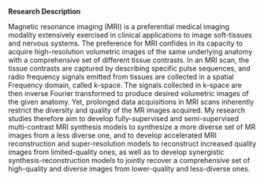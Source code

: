 **Research Description**

Magnetic resonance imaging (MRI) is a preferential medical imaging modality extensively exercised in clinical applications to image soft-tissues and nervous systems. The preference for MRI confides in its capacity to acquire high-resolution volumetric images of the same underlying anatomy with a comprehensive set of different tissue contrasts. In an MRI scan, the tissue contrasts are captured by describing specific pulse sequences, and radio frequency signals emitted from tissues are collected in a spatial Frequency domain, called k-space. The signals collected in k-space are then inverse Fourier transformed to produce desired volumetric images of the given anatomy. Yet, prolonged data acquisitions in MRI scans inherently restrict the diversity and quality of the MR images acquired. My research studies therefore aim to develop fully-supervised and semi-supervised multi-contrast MRI synthesis models to synthesize a more diverse set of MR images from a less diverse one, and to develop accelerated MRI reconstruction and super-resolution models to reconstruct increased quality images from limited-quality ones, as well as to develop synergistic synthesis-reconstruction models to jointly recover a comprehensive set of high-quality and diverse images from lower-quality and less-diverse ones.
